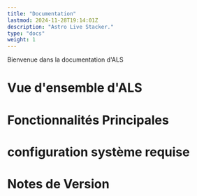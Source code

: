 ```yaml
---
title: "Documentation"
lastmod: 2024-11-28T19:14:01Z
description: "Astro Live Stacker."
type: "docs"
weight: 1
---
```

Bienvenue dans la documentation d'ALS

# Vue d'ensemble d'ALS
# Fonctionnalités Principales
# configuration système requise
# Notes de Version


